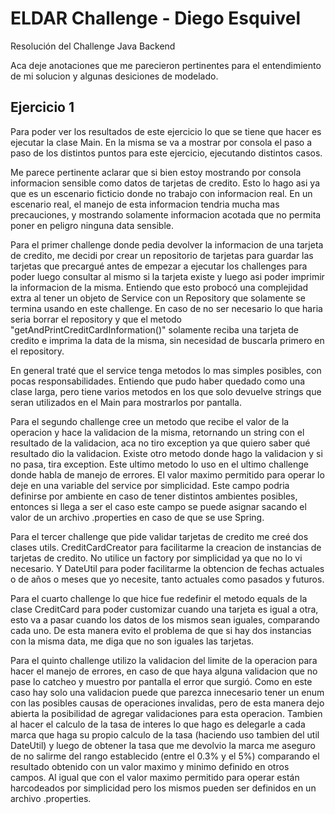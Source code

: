 # ELDAR Challenge - Diego Esquivel

Resolución del Challenge Java Backend

Aca deje anotaciones que me parecieron pertinentes para el entendimiento de mi solucion y algunas desiciones de modelado.

## Ejercicio 1

Para poder ver los resultados de este ejercicio lo que se tiene que hacer es ejecutar la clase Main.
En la misma se va a mostrar por consola el paso a paso de los distintos puntos para este ejercicio, ejecutando distintos casos.

Me parece pertinente aclarar que si bien estoy mostrando por consola informacion sensible como datos de tarjetas de credito.
Esto lo hago asi ya que es un escenario ficticio donde no trabajo con informacion real. En un escenario real, el manejo 
de esta informacion tendria mucha mas precauciones, y mostrando solamente informacion acotada que no permita poner en peligro ninguna data sensible.

Para el primer challenge donde pedia devolver la informacion de una tarjeta de credito, me decidi por crear un repositorio 
de tarjetas para guardar las tarjetas que precargué antes de empezar a ejecutar los challenges para poder luego consultar
al mismo si la tarjeta existe y luego asi poder imprimir la informacion de la misma. 
Entiendo que esto probocó una complejidad extra al tener un objeto de Service con un Repository que solamente se termina usando
en este challenge. En caso de no ser necesario lo que haria seria borrar el repository y que el metodo "getAndPrintCreditCardInformation()"
solamente reciba una tarjeta de credito e imprima la data de la misma, sin necesidad de buscarla primero en el repository.

En general traté que el service tenga metodos lo mas simples posibles, con pocas responsabilidades. Entiendo que pudo haber
quedado como una clase larga, pero tiene varios metodos en los que solo devuelve strings que seran utilizados en el Main
para mostrarlos por pantalla.

Para el segundo challenge cree un metodo que recibe el valor de la operacion y hace la validacion de la misma, retornando
un string con el resultado de la validacion, aca no tiro exception ya que quiero saber qué resultado dio la validacion.
Existe otro metodo donde hago la validacion y si no pasa, tira exception. Este ultimo metodo lo uso en el ultimo challenge
donde habla de manejo de errores.
El valor maximo permitido para operar lo deje en una variable del service por simplicidad. Este campo podria definirse por
ambiente en caso de tener distintos ambientes posibles, entonces si llega a ser el caso este campo se puede asignar sacando
el valor de un archivo .properties en caso de que se use Spring.

Para el tercer challenge que pide validar tarjetas de credito me creé dos clases utils. CreditCardCreator para facilitarme la creacion
de instancias de tarjetas de credito. No utilice un factory por simplicidad ya que no lo vi necesario.
Y DateUtil para poder facilitarme la obtencion de fechas actuales o de años o meses que yo necesite, tanto actuales como
pasados y futuros.

Para el cuarto challenge lo que hice fue redefinir el metodo equals de la clase CreditCard para poder customizar cuando 
una tarjeta es igual a otra, esto va a pasar cuando los datos de los mismos sean iguales, comparando cada uno. De esta manera
evito el problema de que si hay dos instancias con la misma data, me diga que no son iguales las tarjetas.

Para el quinto challenge utilizo la validacion del limite de la operacion para hacer el manejo de errores, en caso de que
haya alguna validacion que no pase lo catcheo y muestro por pantalla el error que surgió. Como en este caso hay solo una 
validacion puede que parezca innecesario tener un enum con las posibles causas de operaciones invalidas, pero de esta manera
dejo abierta la posibilidad de agregar validaciones para esta operacion.
Tambien al hacer el calculo de la tasa de interes lo que hago es delegarle a cada marca que haga su propio calculo de la tasa
(haciendo uso tambien del util DateUtil) y luego de obtener la tasa que me devolvio la marca me aseguro de no salirme del rango
establecido (entre el 0.3% y el 5%) comparando el resultado obtenido con un valor maximo y minimo definido en otros campos.
Al igual que con el valor maximo permitido para operar están harcodeados por simplicidad pero los mismos pueden ser definidos
en un archivo .properties.
